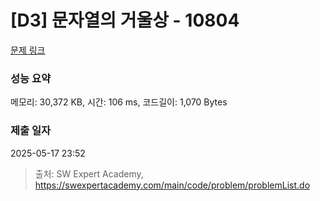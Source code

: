 # [D3] 문자열의 거울상 - 10804 

[문제 링크](https://swexpertacademy.com/main/code/problem/problemDetail.do?contestProbId=AXTC0x16D8EDFASe) 

### 성능 요약

메모리: 30,372 KB, 시간: 106 ms, 코드길이: 1,070 Bytes

### 제출 일자

2025-05-17 23:52



> 출처: SW Expert Academy, https://swexpertacademy.com/main/code/problem/problemList.do